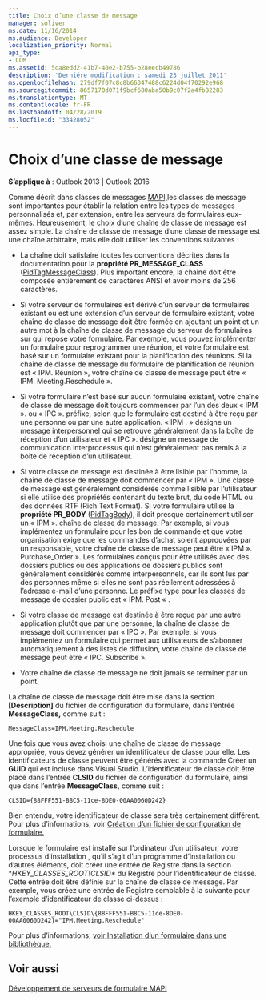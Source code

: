 ```yaml
---
title: Choix d’une classe de message
manager: soliver
ms.date: 11/16/2014
ms.audience: Developer
localization_priority: Normal
api_type:
- COM
ms.assetid: 5ca8edd2-41b7-40e2-b755-b28eecb49786
description: 'Derniére modification : samedi 23 juillet 2011'
ms.openlocfilehash: 279df7f07c8c8b66347488c6224d04f70292e968
ms.sourcegitcommit: 8657170d071f9bcf680aba50b9c07f2a4fb82283
ms.translationtype: MT
ms.contentlocale: fr-FR
ms.lasthandoff: 04/28/2019
ms.locfileid: "33428052"
---
```

# <a name="choosing-a-message-class"></a>Choix d’une classe de message

  
  
**S’applique à** : Outlook 2013 | Outlook 2016 
  
Comme décrit dans classes de messages [MAPI,](mapi-message-classes.md)les classes de message sont importantes pour établir la relation entre les types de messages personnalisés et, par extension, entre les serveurs de formulaires eux-mêmes. Heureusement, le choix d’une chaîne de classe de message est assez simple. La chaîne de classe de message d’une classe de message est une chaîne arbitraire, mais elle doit utiliser les conventions suivantes :
  
- La chaîne doit satisfaire toutes les conventions décrites dans la documentation pour la **propriété PR_MESSAGE_CLASS** ([PidTagMessageClass](pidtagmessageclass-canonical-property.md)). Plus important encore, la chaîne doit être composée entièrement de caractères ANSI et avoir moins de 256 caractères.
    
- Si votre serveur de formulaires est dérivé d’un serveur de formulaires existant ou est une extension d’un serveur de formulaire existant, votre chaîne de classe de message doit être formée en ajoutant un point et un autre mot à la chaîne de classe de message du serveur de formulaires sur qui repose votre formulaire. Par exemple, vous pouvez implémenter un formulaire pour reprogrammer une réunion, et votre formulaire est basé sur un formulaire existant pour la planification des réunions. Si la chaîne de classe de message du formulaire de planification de réunion est « IPM. Réunion », votre chaîne de classe de message peut être « IPM. Meeting.Reschedule ».
    
- Si votre formulaire n’est basé sur aucun formulaire existant, votre chaîne de classe de message doit toujours commencer par l’un des deux « IPM ». ou « IPC ». préfixe, selon que le formulaire est destiné à être reçu par une personne ou par une autre application. « IPM . » désigne un message interpersonnel qui se retrouve généralement dans la boîte de réception d’un utilisateur et « IPC ». désigne un message de communication interprocessus qui n’est généralement pas remis à la boîte de réception d’un utilisateur.
    
- Si votre classe de message est destinée à être lisible par l’homme, la chaîne de classe de message doit commencer par « IPM ». Une classe de message est généralement considérée comme lisible par l’utilisateur si elle utilise des propriétés contenant du texte brut, du code HTML ou des données RTF (Rich Text Format). Si votre formulaire utilise la **propriété PR_BODY** ([PidTagBody](pidtagbody-canonical-property.md)), il doit presque certainement utiliser un « IPM ». chaîne de classe de message. Par exemple, si vous implémentez un formulaire pour les bon de commande et que votre organisation exige que les commandes d’achat soient approuvées par un responsable, votre chaîne de classe de message peut être « IPM ». Purchase_Order ». Les formulaires conçus pour être utilisés avec des dossiers publics ou des applications de dossiers publics sont généralement considérés comme interpersonnels, car ils sont lus par des personnes même si elles ne sont pas réellement adressées à l’adresse e-mail d’une personne. Le préfixe type pour les classes de message de dossier public est « IPM. Post « . 
    
- Si votre classe de message est destinée à être reçue par une autre application plutôt que par une personne, la chaîne de classe de message doit commencer par « IPC ». Par exemple, si vous implémentez un formulaire qui permet aux utilisateurs de s’abonner automatiquement à des listes de diffusion, votre chaîne de classe de message peut être « IPC. Subscribe ».
    
- Votre chaîne de classe de message ne doit jamais se terminer par un point.
    
La chaîne de classe de message doit être mise dans la section **[Description]** du fichier de configuration du formulaire, dans l’entrée **MessageClass,** comme suit : 
  
 `MessageClass=IPM.Meeting.Reschedule`
  
Une fois que vous avez choisi une chaîne de classe de message appropriée, vous devez générer un identificateur de classe pour elle. Les identificateurs de classe peuvent être générés avec la commande Créer un **GUID** qui est incluse dans Visual Studio. L’identificateur de classe doit être placé dans l’entrée **CLSID** du fichier de configuration du formulaire, ainsi que dans l’entrée **MessageClass,** comme suit : 
  
 `CLSID={88FFF551-B8C5-11ce-8DE0-00AA0060D242}`
  
Bien entendu, votre identificateur de classe sera très certainement différent. Pour plus d’informations, voir [Création d’un fichier de configuration de formulaire.](creating-a-form-configuration-file.md)
  
Lorsque le formulaire est installé sur l’ordinateur d’un utilisateur, votre processus d’installation , qu’il s’agit d’un programme d’installation ou d’autres éléments, doit créer une entrée de Registre dans la section **HKEY_CLASSES_ROOT\CLSID\** du Registre pour l’identificateur de classe. Cette entrée doit être définie sur la chaîne de classe de message. Par exemple, vous créez une entrée de Registre semblable à la suivante pour l’exemple d’identificateur de classe ci-dessus : 
  
 `HKEY_CLASSES_ROOT\CLSID\{88FFF551-B8C5-11ce-8DE0-00AA0060D242}="IPM.Meeting.Reschedule"`
  
Pour plus d’informations, [voir Installation d’un formulaire dans une bibliothèque.](installing-a-form-into-a-library.md)
  
## <a name="see-also"></a>Voir aussi



[Développement de serveurs de formulaire MAPI](developing-mapi-form-servers.md)

